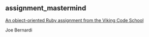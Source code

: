 ## assignment_mastermind

[An object-oriented Ruby assignment from the Viking Code School](http://www.vikingcodeschool.com)

Joe Bernardi

